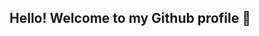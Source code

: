 ## Hello! Welcome to my Github profile 👋

<!--

✨ My name is Francis and I'm a brazilian software developer with 3+ years collaborating in projects.

- 🏔️ I am currently working on developing a tourism application, focused on the organic creation of itineraries by users.
- 🌱 I’m currently learning Python and AI applications
- 👯 I’m aiming to collaborate on projects related to tourism platforms where I can contribute my experience in building and managing tourism applications like the Turin App.
- 💬 Ask me about my experience as the lead developer of the Turin App, a tourism application where I managed communication with clients, collaborated with UX/UI designers, and published the app on the iOS store.

- 📫 How to reach me: francisdiasbr@gmail.com

-->

